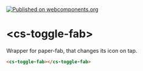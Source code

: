 [![Published on webcomponents.org](https://img.shields.io/badge/webcomponents.org-published-blue.svg)](https://www.webcomponents.org/element/csonnhalter/cs-toggle-fab)
# \<cs-toggle-fab\>

Wrapper for paper-fab, that changes its icon on tap.

<!---
```
<custom-element-demo>
<template>
  <script src="../webcomponentsjs/webcomponents-lite.js"></script>
  <link rel="import" href="cs-toggle-fab.html">
  <next-code-block></next-code-block>
</template>
</custom-element-demo>
```
-->
```html
<cs-toggle-fab></cs-toggle-fab>
```
